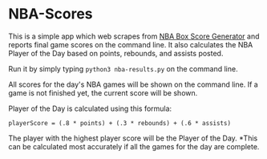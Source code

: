 # NBA-Scores
This is a simple app which web scrapes from [NBA Box Score Generator](http://www.nbaboxscoregenerator.com/) and reports final game scores on the command line. 
It also calculates the NBA Player of the Day based on points, rebounds, and assists posted. 

Run it by simply typing `python3 nba-results.py` on the command line.

All scores for the day's NBA games will be shown on the command line. 
If a game is not finished yet, the current score will be shown. 

Player of the Day is calculated using this formula:

`playerScore = (.8 * points) + (.3 * rebounds) + (.6 * assists)`

The player with the highest player score will be the Player of the Day. 
*This can be calculated most accurately if all the games for the day are complete. 
